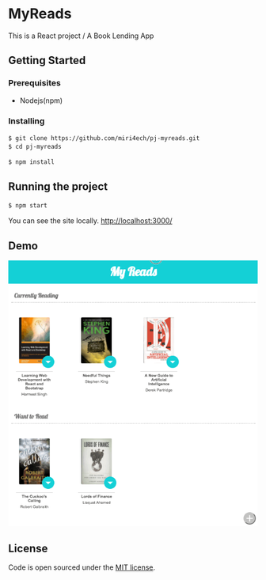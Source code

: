 # MyReads
This is a React project / A Book Lending App

## Getting Started

### Prerequisites

- Nodejs(npm)

### Installing

```bash
$ git clone https://github.com/miri4ech/pj-myreads.git
$ cd pj-myreads
```

```bash
$ npm install 
```

## Running the project

```bash 
$ npm start
```

You can see the site locally. [http://localhost:3000/](http://localhost:3000/)  

## Demo

![demo.com](https://github.com/miri4ech/pj-myreads/blob/demo/demo.gif)

## License

Code is open sourced under the [MIT license](LICENSE.md).



